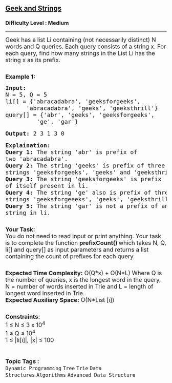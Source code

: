 <h2><a href="https://practice.geeksforgeeks.org/problems/geek-and-strings3030/0">Geek and Strings</a></h2><h3>Difficulty Level : Medium</h3><hr><div class="problems_problem_content__Xm_eO"><p><span style="font-size:18px">Geek has a list Li containing (not necessarily distinct) N words and Q queries. Each query consists of a string x. For each query, find how many strings in the List Li has the string x as its prefix.&nbsp;</span></p>

<p><br>
<strong><span style="font-size:18px">Example 1:</span></strong></p>

<pre><span style="font-size:18px"><strong>Input: </strong>
N = 5, Q = 5
li[] = {'abracadabra', 'geeksforgeeks', 
      'abracadabra', 'geeks', 'geeksthrill'}
query[] = {'abr', 'geeks', 'geeksforgeeks', 
&nbsp;        'ge', 'gar'}</span>

<span style="font-size:18px"><strong>Output:</strong> 2 3 1 3 0</span>

<span style="font-size:18px"><strong>Explaination: </strong>
<strong>Query 1: </strong>The string 'abr' is prefix of 
two 'abracadabra'. 
<strong>Query 2: </strong>The string 'geeks' is prefix of three 
strings 'geeksforgeeks', 'geeks' and 'geeksthrill'. 
<strong>Query 3: </strong>The string 'geeksforgeeks' is prefix 
of itself present in li. 
<strong>Query 4: </strong>The string 'ge' also is prefix of three 
strings 'geeksforgeeeks', 'geeks', 'geeksthrill'. 
<strong>Query 5: </strong>The string 'gar' is not a prefix of any 
string in li.</span></pre>

<p><br>
<span style="font-size:18px"><strong>Your Task:</strong><br>
You do not need to read input or print anything. Your task is to complete the function <strong>prefixCount() </strong>which takes N, Q, li[] and query[] as input parameters and returns a list containing the count of prefixes for each query.&nbsp;</span></p>

<p><br>
<span style="font-size:18px"><strong>Expected Time Complexity:</strong> O(Q*x) + O(N*L) Where Q is the number of queries, x is the longest word in the query, N = number of words inserted in Trie and L = length of longest word inserted in Trie.<br>
<strong>Expected Auxiliary Space:</strong> O(N*List [i])</span></p>

<p><br>
<span style="font-size:18px"><strong>Constraints:</strong><br>
1 ≤ N ≤ 3 x 10<sup>4</sup><br>
1 ≤ Q ≤ 10<sup>4</sup><br>
1 ≤ |li[i]|, |x| ≤ 100 &nbsp;</span></p>
</div><br><p><span style=font-size:18px><strong>Topic Tags : </strong><br><code>Dynamic Programming</code>&nbsp;<code>Tree</code>&nbsp;<code>Trie</code>&nbsp;<code>Data Structures</code>&nbsp;<code>Algorithms</code>&nbsp;<code>Advanced Data Structure</code>&nbsp;